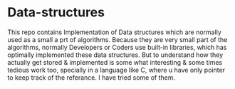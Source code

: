 # Data-structures

This repo contains Implementation of Data structures which are normally used as a small a prt of algorithms. Because they are very small part of the algorithms, normally Developers or Coders use built-in libraries, which has optimally implemented these data structures. But to understand how they actually get stored & implemented is some what interesting & some times tedious work too, specially in a language like C, where u have only pointer to keep track of the referance. I have tried some of them. 
